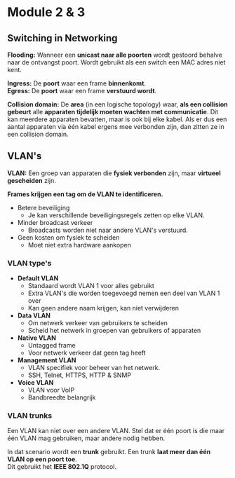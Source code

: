 # Module 2 &amp; 3

## Switching in Networking

**Flooding:** Wanneer een **unicast naar alle poorten** wordt gestoord behalve naar de ontvangst poort. Wordt gebruikt als
een switch een MAC adres niet kent.

**Ingress:** De **poort** waar een frame **binnenkomt**.\
**Egress:** De **poort** waar een frame **verstuurd wordt**.

**Collision domain:** De **area** (in een logische topology) waar, **als een collision gebeurt** alle **apparaten tijdelijk
moeten wachten met communicatie**. Dit kan meerdere apparaten bevatten, maar is ook bij elke kabel. Als er dus een aantal
apparaten via één kabel ergens mee verbonden zijn, dan zitten ze in een collision domain.

## VLAN's

**VLAN:** Een groep van apparaten die **fysiek verbonden** zijn, maar **virtueel gescheiden** zijn.

**Frames krijgen een tag om de VLAN te identificeren.**

- Betere beveiliging
    - Je kan verschillende beveiligingsregels zetten op elke VLAN.
- Minder broadcast verkeer
    - Broadcasts worden niet naar andere VLAN's verstuurd.
- Geen kosten om fysiek te scheiden
    - Moet niet extra hardware aankopen

### VLAN type's

- **Default VLAN**
    - Standaard wordt VLAN 1 voor alles gebruikt
    - Extra VLAN's die worden toegevoegd nemen een deel van VLAN 1 over
    - Kan geen andere naam krijgen, kan niet verwijderen
- **Data VLAN**
    - Om netwerk verkeer van gebruikers te scheiden
    - Scheid het netwerk in groepen van gebruikers of apparaten
- **Native VLAN**
    - Untagged frame
    - Voor netwerk verkeer dat geen tag heeft
- **Management VLAN**
    - VLAN specifiek voor beheer van het netwerk.
    - SSH, Telnet, HTTPS, HTTP & SNMP
- **Voice VLAN**
    - VLAN voor VoIP
    - Bandbreedte belangrijk

### VLAN trunks

Een VLAN kan niet over een andere VLAN. Stel dat er één poort is die maar één VLAN mag gebruiken, maar andere nodig hebben.

In dat scenario wordt een **trunk** gebruikt. Een trunk **laat meer dan één VLAN op een poort toe**.\
Dit gebruikt het **IEEE 802.1Q** protocol.

